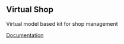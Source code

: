 Virtual Shop
---

Virtual model based kit for shop management

[Documentation](https://docs.kosuha606.ru/2-virtualmodel/3-virtualadmin/1-virtualshop)

